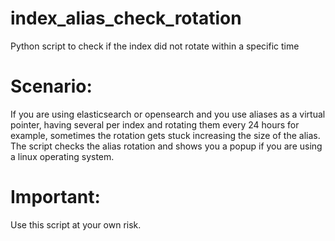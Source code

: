 # index_alias_check_rotation
Python script to check if the index did not rotate within a specific time

# Scenario:
If you are using elasticsearch or opensearch and you use aliases as a virtual pointer, having several per index and rotating them every 24 hours for example, sometimes the rotation gets stuck increasing the size of the alias.
The script checks the alias rotation and shows you a popup if you are using a linux operating system.

# Important:
Use this script at your own risk. 